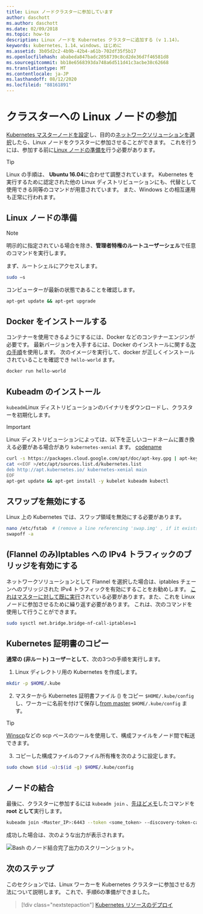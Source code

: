 ```yaml
---
title: Linux ノードクラスターに参加しています
author: daschott
ms.author: daschott
ms.date: 02/09/2018
ms.topic: how-to
description: Linux ノードを Kubernetes クラスターに追加する (v 1.14)。
keywords: kubernetes、1.14、windows、はじめに
ms.assetid: 3b05d2c2-4b9b-42b4-a61b-702df35f5b17
ms.openlocfilehash: ababeda847badc2058739c8cd2de36d7f46581d8
ms.sourcegitcommit: bb18e6568393da748a6d511d41c3acbe38c62668
ms.translationtype: MT
ms.contentlocale: ja-JP
ms.lasthandoff: 08/12/2020
ms.locfileid: "88161891"
---
```

# <a name="joining-linux-nodes-to-a-cluster"></a>クラスターへの Linux ノードの参加

[Kubernetes マスターノードを設定](creating-a-linux-master.md)し、目的の[ネットワークソリューションを選択](network-topologies.md)したら、Linux ノードをクラスターに参加させることができます。 これを行うには、参加する前に[Linux ノードの準備を](joining-linux-workers.md#preparing-a-linux-node)行う必要があります。

> [!TIP]
> Linux の手順は、 **Ubuntu 16.04**に合わせて調整されています。 Kubernetes を実行するために認定された他の Linux ディストリビューションにも、代替として使用できる同等のコマンドが用意されています。 また、Windows との相互運用も正常に行われます。

## <a name="preparing-a-linux-node"></a>Linux ノードの準備

> [!NOTE]
> 明示的に指定されている場合を除き、**管理者特権のルートユーザーシェル**で任意のコマンドを実行します。

まず、ルートシェルにアクセスします。

```bash
sudo –s
```

コンピューターが最新の状態であることを確認します。

```bash
apt-get update && apt-get upgrade
```

## <a name="install-docker"></a>Docker をインストールする

コンテナーを使用できるようにするには、Docker などのコンテナーエンジンが必要です。 最新バージョンを入手するには、Docker のインストールに関する[次の手順](https://docs.docker.com/install/linux/docker-ce/ubuntu/)を使用します。 次のイメージを実行して、docker が正しくインストールされていることを確認でき `hello-world` ます。

```bash
docker run hello-world
```

## <a name="install-kubeadm"></a>Kubeadm のインストール

`kubeadm`Linux ディストリビューションのバイナリをダウンロードし、クラスターを初期化します。

> [!IMPORTANT]
> Linux ディストリビューションによっては、以下を正しいコードネームに置き換える必要がある場合があり `kubernetes-xenial` ます。 [codename](https://wiki.ubuntu.com/Releases)

``` bash
curl -s https://packages.cloud.google.com/apt/doc/apt-key.gpg | apt-key add -
cat <<EOF >/etc/apt/sources.list.d/kubernetes.list
deb http://apt.kubernetes.io/ kubernetes-xenial main
EOF
apt-get update && apt-get install -y kubelet kubeadm kubectl
```

## <a name="disable-swap"></a>スワップを無効にする

Linux 上の Kubernetes では、スワップ領域を無効にする必要があります。

``` bash
nano /etc/fstab  # (remove a line referencing 'swap.img' , if it exists)
swapoff -a
```

## <a name="flannel-only-enable-bridged-ipv4-traffic-to-iptables"></a>(Flannel のみ)Iptables への IPv4 トラフィックのブリッジを有効にする

ネットワークソリューションとして Flannel を選択した場合は、iptables チェーンへのブリッジされた IPv4 トラフィックを有効にすることをお勧めします。 [これはマスターに対して既に実行](network-topologies.md#flannel-in-host-gateway-mode)されている必要があります。また、これを Linux ノードに参加させるために繰り返す必要があります。 これは、次のコマンドを使用して行うことができます。

``` bash
sudo sysctl net.bridge.bridge-nf-call-iptables=1
```

## <a name="copy-kubernetes-certificate"></a>Kubernetes 証明書のコピー

**通常の (非ルート) ユーザーとして**、次の3つの手順を実行します。

1. Linux ディレクトリ用の Kubernetes を作成します。

```bash
mkdir -p $HOME/.kube
```

2. マスターから Kubernetes 証明書ファイル () をコピー `$HOME/.kube/config` し、ワーカーに名前を付けて保存し[from master](./creating-a-linux-master.md#collect-cluster-information) `$HOME/.kube/config` ます。

> [!TIP]
> [Winscp](https://winscp.net/eng/download.php)などの scp ベースのツールを使用して、構成ファイルをノード間で転送できます。

3. コピーした構成ファイルのファイル所有権を次のように設定します。

``` bash
sudo chown $(id -u):$(id -g) $HOME/.kube/config
```

## <a name="joining-node"></a>ノードの結合

最後に、クラスターに参加するには `kubeadm join` 、[先ほどメモ](./creating-a-linux-master.md#initialize-master)したコマンドを**root として**実行します。

```bash
kubeadm join <Master_IP>:6443 --token <some_token> --discovery-token-ca-cert-hash <some_hash>
```

成功した場合は、次のような出力が表示されます。

![Bash のノード結合完了出力のスクリーンショット。](./media/node-join.png)

## <a name="next-steps"></a>次のステップ

このセクションでは、Linux ワーカーを Kubernetes クラスターに参加させる方法について説明します。 これで、手順6の準備ができました。
> [!div class="nextstepaction"]
> [Kubernetes リソースのデプロイ](./deploying-resources.md)